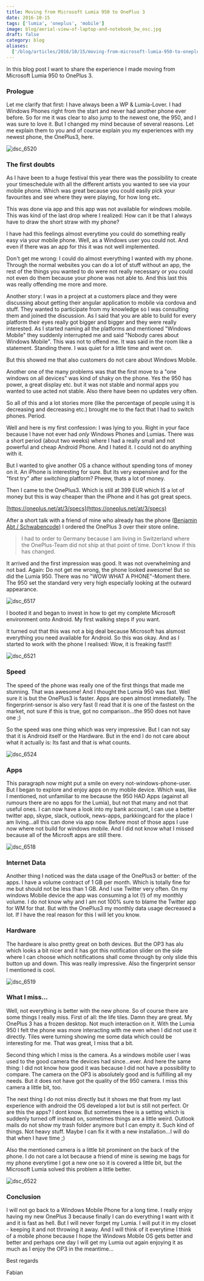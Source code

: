```yaml
---
title: Moving from Microsoft Lumia 950 to OnePlus 3
date: 2016-10-15
tags: ['lumia', 'oneplus', 'mobile']
image: blog/aerial-view-of-laptop-and-notebook_bw_osc.jpg
draft: false
category: blog
aliases:
  ['/blog/articles/2016/10/15/moving-from-microsoft-lumia-950-to-oneplus-3/']
---
```


In this blog post I want to share the experience I made moving from Microsoft Lumia 950 to OnePlus 3.

### Prologue

Let me clarify that first: I have always been a WP &amp; Lumia-Lover. I had Windows Phones right from the start and never had another phone ever before. So for me it was clear to also jump to the newest one, the 950, and I was sure to love it. But I changed my mind because of several reasons. Let me explain them to you and of course explain you my experiences with my newest phone, the OnePlus3, here.

![dsc_6520](https://offeringsolutionscdn.blob.core.windows.net/$web/img/articles/wp-content/uploads/2016/10/DSC_6520.jpg)

### The first doubts

As I have been to a huge festival this year there was the possibility to create your timeschedule with all the different artists you wanted to see via your mobile phone. Which was great because you could easily pick your favourites and see where they were playing, for how long etc.

This was done via app and this app was not available for windows mobile. This was kind of the last drop where I realized: How can it be that I always have to draw the short straw with my phone?

I have had this feelings almost everytime you could do something really easy via your mobile phone. Well, as a Windows user you could not. And even if there was an app for this it was not well implemented.

Don't get me wrong: I could do almost everything I wanted with my phone. Through the normal websites you can do a lot of stuff without an app, the rest of the things you wanted to do were not really necessary or you could not even do them because your phone was not able to. And this last this was really offending me more and more.

Another story: I was in a project at a customers place and they were discussing about getting their angular application to mobile via cordova and stuff. They wanted to participate from my knowledge so I was consulting them and joined the discussion. As I said that you are able to build for every platform their eyes really got bigger and bigger and they were really interested. As I started naming all the platforms and mentioned "Windows Mobile" they suddenly interrupted me and said "Nobody cares about Windows Mobile". This was not to offend me. It was said in the room like a statement. Standing there. I was quiet for a little time and went on.

But this showed me that also customers do not care about Windows Mobile.

Another one of the many problems was that the first move to a "one windows on all devices" was kind of shaky on the phone. Yes the 950 has power, a great display etc. but it was not stable and normal apps you wanted to use acted not stable. Also there have been no updates very often.

So all of this and a lot stories more (like the percentage of people using it is decreasing and decreasing etc.) brought me to the fact that I had to switch phones. Period.

Well and here is my first confession: I was lying to you. Right in your face because I have not ever had _only_ Windows Phones and Lumias. There was a short period (about two weeks) where I had a really small and not powerful and cheap Android Phone. And I hated it. I could not do anything with it.

But I wanted to give another OS a chance without spending tons of money on it. An iPhone is interesting for sure. But its very expensive and for the "first try" after switching platform? Pheew, thats a lot of money.

Then I came to the OnePlus3. Which is still at 399 EUR which IS a lot of money but this is way cheaper than the iPhone and it has got great specs.

[https://oneplus.net/at/3/specs](https://oneplus.net/at/3/specs)

After a short talk with a friend of mine who already has the phone ([Benjamin Abt / Schwabencode](https://schwabencode.com/)) I ordered the OnePlus 3 over their store online.

> I had to order to Germany because I am living in Switzerland where the OnePlus-Team did not ship at that point of time. Don't know if this has changed.

It arrived and the first impression was good. It was not overwhelming and not bad. Again: Do not get me wrong, the phone looked awesome! But so did the Lumia 950. There was no "WOW WHAT A PHONE"-Moment there. The 950 set the standard very very high especially looking at the outward appearance.

![dsc_6517](https://offeringsolutionscdn.blob.core.windows.net/$web/img/articles/wp-content/uploads/2016/10/DSC_6517.jpg)

I booted it and began to invest in how to get my complete Microsoft environment onto Android. My first walking steps if you want.

It turned out that this was not a big deal because Microsoft has alsmost everything you need available for Android. So this was okay. And as I started to work with the phone I realised: Wow, it is freaking fast!!!

![dsc_6521](https://offeringsolutionscdn.blob.core.windows.net/$web/img/articles/wp-content/uploads/2016/10/DSC_6521-1024x683.jpg)

### Speed

The speed of the phone was really one of the first things that made me stunning. That was awesome! And I thought the Lumia 950 was fast. Well sure it is but the OnePlus3 is faster. Apps are open almost immediatelly. The fingerprint-sensor is also very fast (I read that it is one of the fastest on the market, not sure if this is true, got no comparison...the 950 does not have one ;)

So the speed was one thing which was very impressive. But I can not say that it is Android itself or the Hardware. But in the end I do not care about what it actually is: Its fast and that is what counts.

![dsc_6524](https://offeringsolutionscdn.blob.core.windows.net/$web/img/articles/wp-content/uploads/2016/10/DSC_6524-1024x683.jpg)

### Apps

This paragraph now might put a smile on every not-windows-phone-user. But I began to explore and enjoy apps on my mobile device. Which was, like I mentioned, not unfamiliar to me because the 950 HAD Apps (against all rumours there are no apps for the Lumia), but not that many and not that useful ones. I can now have a look into my bank account, I can use a better twitter app, skype, slack, outlook, news-apps, parkkingcard for the place I am living...all this can done via app now. Before most of those apps I use now where not build for windows mobile. And I did not know what I missed because all of the Microsft apps are still there.

![dsc_6518](https://offeringsolutionscdn.blob.core.windows.net/$web/img/articles/wp-content/uploads/2016/10/DSC_6518.jpg)

### Internet Data

Another thing I noticed was the data usage of the OnePlus3 or better: of the apps. I have a volume contract of 1 GB per month. Which is totally fine for me but should not be less than 1 GB. And I use Twitter very often. On my windows Mobile device the app was consuming a lot (!) of my monthly volume. I do not know why and I am not 100% sure to blame the Twitter app for WM for that. But with the OnePlus3 my monthly data usage decreased a lot. If I have the real reason for this I will let you know.

### Hardware

The hardware is also pretty great on both devices. But the OP3 has alu which looks a bit nicer and it has got this notification slider on the side where I can choose which notifications shall come through by only slide this button up and down. This was really impressive. Also the fingerprint sensor I mentioned is cool.

![dsc_6519](https://offeringsolutionscdn.blob.core.windows.net/$web/img/articles/wp-content/uploads/2016/10/DSC_6519.jpg)

### What I miss...

Well, not everything is better with the new phone. So of course there are some things I really miss. First of all: the life tiles. Damn they are great. My OnePlus 3 has a frozen desktop. Not much interaction on it. With the Lumia 950 I felt the phone was more interacting with me even when I did not use it directly. Tiles were turning showing me some data which could be interesting for me. That was great, I miss that a bit.

Second thing which I miss is the camera. As a windows mobile user I was used to the good camera the devices had since...ever. And here the same thing: I did not know how good it was because I did not have a possibility to compare. The camera on the OP3 is absolutely good and is fulfilling all my needs. But it does not have got the quality of the 950 camera. I miss this camera a little bit, too.

The next thing I do not miss directly but it shows me that from my last experience with android the OS developed a lot but is still not perfect. Or are this the apps? I dont know. But sometimes thee is a setting which is suddenly turned off instead on, sometimes things are a little weird. Outlook mails do not show my trash folder anymore but I can empty it. Such kind of things. Not heavy stuff. Maybe I can fix it with a new installation...I will do that when I have time ;)

Also the mentioned camera is a little bit prominent on the back of the phone. I do not care a lot because a friend of mine is sewing me bags for my phone everytime I got a new one so it is covered a little bit, but the Microsoft Lumia solved this problem a little better.

![dsc_6522](https://offeringsolutionscdn.blob.core.windows.net/$web/img/articles/wp-content/uploads/2016/10/DSC_6522.jpg)

### Conclusion

I will not go back to a Windows Mobile Phone for a long time. I really enjoy having my new OnePlus 3 because finally I can do everything I want with it and it is fast as hell. But I will never forget my Lumia. I will put it in my closet - keeping it and not throwing it away. And I will think of it everytime I think of a mobile phone because I hope the Windows Mobile OS gets better and better and perhaps one day I will get my Lumia out again enjoying it as much as I enjoy the OP3 in the meantime...

Best regards

Fabian
